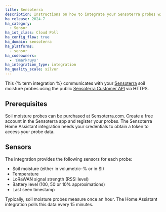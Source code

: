 ```yaml
---
title: Sensoterra
description: Instructions on how to integrate your Sensoterra probes with Home Assistant.
ha_release: 2024.7
ha_category:
  - Sensor
ha_iot_class: Cloud Poll
ha_config_flow: true
ha_domain: sensoterra
ha_platforms:
  - sensor
ha_codeowners:
  - '@markruys'
ha_integration_type: integration
ha_quality_scale: silver
---
```


This {% term integration %} communicates with your [Sensoterra](https://sensoterra.com) soil moisture probes using the public [Sensoterra Customer API](https://monitor.sensoterra.com/api/v3/) via HTTPS.

## Prerequisites

Soil moisture probes can be purchased at Sensoterra.com. Create a free account in the Sensoterra app and register your probes. The Sensoterra Home Assistant integration needs your credentials to obtain a token to access your probe data.

## Sensors

The integration provides the following sensors for each probe:

- Soil moisture (either in volumetric-% or in SI)
- Temperature
- LoRaWAN signal strength (RSSI level)
- Battery level (100, 50 or 10% approximations)
- Last seen timestamp

Typically, soil moisture probes measure once an hour. The Home Assistant integration polls this data every 15 minutes.
